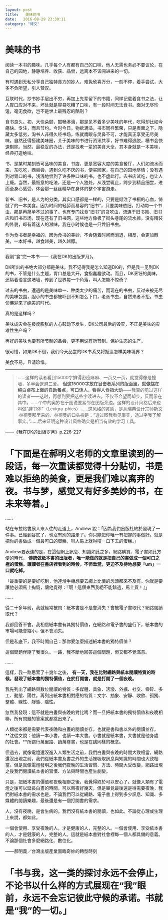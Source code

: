 ```yaml
---
layout: post
title:   美味的书
date:   2016-08-29 23:30:11
category: "博文"
---
```

# 美味的书



阅读一本书的趣味。几乎每个人有都有自己的口味，他人无需也务必不要议论，在自己的园地，静静培养、收获、品尝，远离本不该闯进来的一切。

有时遇到无私分享自己独特食方的妙人，难免欣喜万分，一刻不停，着手尝试，大多不负所望，引人赞叹。

互联时代，抄书妙手层出不穷，再加上先辈留下的书籍，同样记载着食书之法，让人胃口应对不来，坏处就是容易吃糟了口味，有一段时间无法食书。面对无尽珍馐，毫无食欲，岂不是世上最残忍的酷刑？

食书良久。初，大快朵颐，酣畅淋漓，那是见不着多少美味的年代，吃得却比如今痛快、专注，而且节约。今时今日，物欲满溢，书市同样繁荣，只是表面之下，隐藏太多低劣，淘书人非得久经书场，练就鹰眼与灵鼻不可，才能真正享受无尽美味。自然还得搭建美味圈，关于美味的书进行资讯共享，好书难得逃脱，糟书会快速剔除。当然，最稳妥的办法，还是找老一辈的美食大全，其本身就是一本美味，经典打造绝味。

书，是某时某刻皆可品味的美食，书店，更是宽容大度的美食餐厅，人们如流水而来，东吃吃，西尝尝，遇到久吃不厌的书，便买回家，在自己的园地尽情；没有遇到对胃口的书，浅浅地尝到了许多种口味的书，也不虚此行。去书店试吃，也让人上瘾。当然，最惬意的吃法，还是一个人独处，从浅尝辄止，跨步到精品细尝，进而全身心感受，体会那一丝丝精华在身体的整个宇宙游走。

新书、旧书，是人为的分类，其实口感都是一样的，只要是倾注了书橱的心血，铸就了的一本美食。因为时间的轻舔而易容的“旧书”，只要美味依旧，打动每一个书虫，那是再简单不过的事了。也有专门找食“旧书”的贪吃虫，流连于旧书摊、旧书店和旧书市场，现在还有了旧书网，这些地方像极了街头巷尾的流水摊，没有精装的外貌，却有着迷人的滋味。我在小时候也是一只馋旧书虫。

作为食书者是幸福的，因为食书的美妙，不会随着时间而消退，相反，会更加醇美，一本好书，越食越美，越久越醇。

***

我刚“食”完一本书——《我在DK的出版岁月》。

DK所出的书绝大部分都是美味，我不记得我是怎么知道DK的，但是我一见到DK的书，不管是什么主题，胃口总是大开，食指蠢蠢欲动。而且，DK烹饪的美味，还隔着语言这堵墙，传到了世界每一个角落，叫人怎能不惊奇？

过去的书虫，遭遇的是美味单一、种类太少的痛苦，而现在的书虫，反过来被无尽的美味包围，胆小的书虫都被吓到不知怎么下口，老派书虫，自然来者不拒。书虫仿佛迎来了绝美的时代。

真的是这样吗？

美味成灾会在极度膨胀的人心鼓动下发生，DK公司最后的毁灭，不正是美味的灾难性生产吗？

再好的美味也要有所节制的品尝，更不用说有所节制、保护生态的生产。

很可惜，如果DK不倒，我们今天品尝的DK书系又将抵达怎样美味境界？

美食不易，且请珍惜。

***



> ……这样的读者看到15000字排得密密麻麻、一页又一页，就觉得像是撞墙，多半会退避三舍。 **但这15000字放在目击者系列的版面里，就像摆在纯白桌布上面的自助餐点，可口诱人，看得人食指大动**——我真的见过这样的读者——这时，再想到要把这些字读进去，不仅不会望而却步，反而乐在其中。……个中的奥妙在于图说要紧邻在图版旁边。这样的设计风格后来也叫做“辞书体”（Lexigra-phics）……这风格的灵感，是从瑞典设计宗师斯文·林德曼那里来的，林德曼的口头禅是：“透过图我看见事实，透过字我了解事实。”……后来证明这种设计风格确实是相当有效的学习工具。

——《我在DK的出版岁月》p.226-227



# 「下面是在郝明义老师的文章里读到的一段话，每一次重读都觉得十分贴切，书是难以拒绝的美食，更是我们难以离弃的夜。书与梦，感觉又有好多美妙的书，在未来等着。」



……

站在布拉格書展人來人往的走道上，Andrew 說：「因為我們出版社終於發現了一件事。已經到谷底了，也沒有別的路走了。你只能把你唯一有把握的事做好。就是把你的書做成一個最可口的蛋糕，叫人馬上就得咬一口下去的蛋糕。」

Andrew要表達的是，在這個網上訊息、知識如此之多，網路購買、電子書如此方便的時代， **傳統做紙本書的出版者，唯一能做的就是把自己的書做成一個可口之極的蛋糕。讓讀者在書店裡看到的時候，不但垂涎，更迫不及待地想要「um」一口就吃掉。**

「最重要的是要好吃到，他連滑手機想要去網上比價的念頭都來不及有。你就是要讓他必須馬上掏錢，讓他覺得：『啊！這個東西我絕不能錯過，馬上買！』」

……

從二十多年前，我就經常被問：紙本書是不是會消失？會被電子書取代？網路閱讀取代？

我都回答不會。我相信紙本書有其獨特價值，在網路和電子書的盛行下，紙本書的市場可能會縮小，但不會消失。

但是私底下，我不時問自己：那你要怎麼描述紙本書的獨特價值？

這個問題伴隨了我很久。一路，我不斷地回答這個問題，但又都不覺滿意。

……

這樣，我一路思索了十幾年之後， **有一天，我在比對網路與紙本閱讀特質的時候，發現了紙本書的獨特價值，在於打開書，就是打開了一個夜晚。**

我先列出了網路與數位閱讀的特質：多媒體、具象、活潑、外擴、社交、零碎、多工、動態、陽性。再列出紙本書相對應的特質：文字、抽象、安靜、收歛、孤獨、整體、線性、靜態、陰性。

忽然我發現：這不就是白晝與夜晚的對比嗎？而一旦把紙本書的獨特價值和夜晚相聯，所有問題的答案就都跳出來了。

人類從來都是需要代表夜晚和白晝的閱讀並存，也就是書和書以外的閱讀並存。**沈從文說：他讀一本小書，也讀一本大書。小書就是紙本書，大書就是他身處的社會。**所謂行萬里路、讀萬卷書，也是在講同樣的概念。

但過去，就像電燈還沒進入人類生活之前，我們白晝與夜晚的時間大致相當，網路還沒出現之前，我們從紙本書及書之外的生活裡吸取訊息與知識的時間也大致相當。但是就像電燈發明之後我們夜晚的生活習慣、方法、時間大受改變，網路出現之後我們閱讀紙本書的習慣、方法與時間也產生劇變。

只是，把紙本書的價值和夜晚相聯之後，我覺得終於可以安心了。就像人類有了電燈之後可以延長白晝的時間，可以熬夜好幾天，但是畢竟最後還是得需要夜晚，我們對紙本書的需求也是。不論我們可以從網路、電子書上得到多少訊息、知識、多媒體的閱讀樂趣，最後還是有一個打開書的需求。

人，沒有夜晚，是會生病的。我們沒有紙本書的閱讀，也如此。不論從心理或生理上來說，都如此。

一個會使用、享受夜晚的人，才是健康的人，完整的人。一個會使用、享受紙本書的人，才是健康的人，完整的人。這就是紙本書對社會裡每一個人都具備的意義。不論那個社會多麼網路化、數位化。



——郝明義／台灣出版產業面臨奇妙的轉型時刻





# 「书与我，这一类的探讨永远不会停止，不论书以什么样的方式展现在“我”眼前，永远不会忘记彼此守候的承诺。书就是“我”的一切。」







